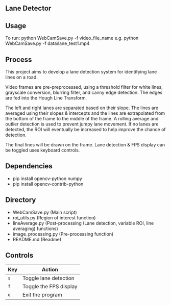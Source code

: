 ## Lane Detector

## Usage

To run:
python WebCamSave.py -f video_file_name
e.g. python WebCamSave.py -f data\lane_test1.mp4



## Process
This project aims to develop a lane detection system for identifying lane lines on a road. 

Video frames are pre-preprocessed, using a threshold filter for white lines, grayscale conversion, blurring filter, and canny edge detection. The edges are fed into the Hough Line Transform. 

The left and right lanes are separated based on their slope. The lines are averaged using their slopes & intercepts and the lines are extrapolated from the bottom of the frame to the middle of the frame. A rolling average and outlier detection is used to prevent jumpy lane movement. If no lanes are detected, the ROI will eventually be increased to help improve the chance of detection. 

The final lines will be drawn on the frame. Lane detection & FPS display can be toggled uses keyboard controls.


## Dependencies
- pip install opencv-python numpy
- pip install opencv-contrib-python



## Directory
- WebCamSave.py (Main script)
- roi_utils.py (Region of interest function)
- lineAverage.py (Post-processing (Lane detection, variable ROI, line averaging) functions)
- image_processing.py (Pre-processing function)
- README.md (Readme)



## Controls
| Key | Action                      |
|-----|-----------------------------|
| `s` | Toggle lane detection       |
| `f` | Toggle the FPS display      |
| `q` | Exit the program            |
